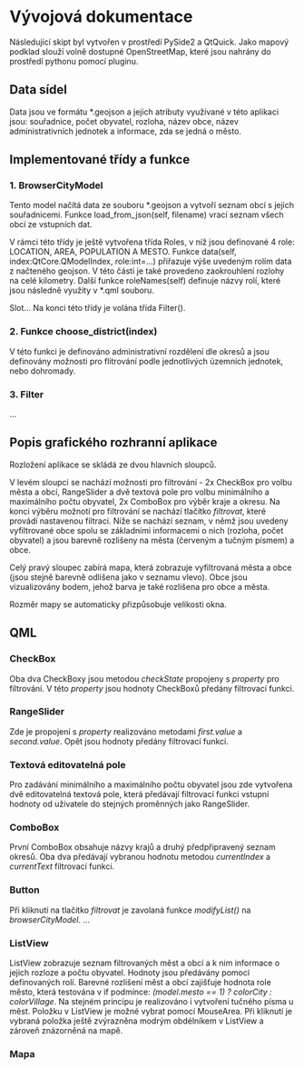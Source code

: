 # Vývojová dokumentace
Následující skipt byl vytvořen v prostředí PySide2 a QtQuick. Jako mapový podklad slouží volně dostupné OpenStreetMap, které jsou nahrány do prostředí pythonu pomocí pluginu.

## Data sídel
Data jsou ve formátu *.geojson a jejich atributy využívané v této aplikaci jsou: souřadnice, počet obyvatel, rozloha, název obce, název administrativních jednotek a informace, zda se jedná o město.

## Implementované třídy a funkce
### 1. BrowserCityModel
Tento model načítá data ze souboru *.geojson a vytvoří seznam obcí s jejich souřadnicemi. Funkce load_from_json(self, filename) vrací seznam všech obcí ze vstupních dat.

V rámci této třídy je ještě vytvořena třída Roles, v níž jsou definované 4 role: LOCATION, AREA, POPULATION A MESTO. Funkce data(self, index:QtCore.QModelIndex, role:int=...) přiřazuje výše uvedeným rolím data z načteného geojson. V této části je také provedeno zaokrouhlení rozlohy na celé kilometry. Další funkce roleNames(self) definuje názvy rolí, které jsou následně využity v *.qml souboru. 

Slot...
Na konci této třídy je volána třída Filter().

### 2. Funkce choose_district(index)
V této funkci je definováno administrativní rozdělení dle okresů a jsou definovány možnosti pro flitrování podle jednotlivých územních jednotek, nebo dohromady. 

### 3. Filter
...


## Popis grafického rozhranní aplikace
Rozložení aplikace se skládá ze dvou hlavních sloupců. 

V levém sloupci se nachází možnosti pro filtrování - 2x CheckBox pro volbu města a obcí, RangeSlider a dvě textová pole pro volbu minimálního a maximálního počtu obyvatel, 2x ComboBox pro výběr kraje a okresu. Na konci výběru možnotí pro filtrování se nachází tlačítko *filtrovat*, které provádí nastavenou filtraci. Níže se nachází seznam, v němž jsou uvedeny vyfiltrované obce spolu se základními informacemi o nich (rozloha, počet obyvatel) a jsou barevně rozlišeny na města (červeným a tučným písmem) a obce.

Celý pravý sloupec zabírá mapa, která zobrazuje vyfiltrovaná města a obce (jsou stejně barevně odlišena jako v seznamu vlevo). Obce jsou vizualizovány bodem, jehož barva je také rozlišena pro obce a města. 

Rozměr mapy se automaticky přizpůsobuje velikosti okna.

## QML
### CheckBox
Oba dva CheckBoxy jsou metodou *checkState* propojeny s *property* pro filtrování. V této *property* jsou hodnoty CheckBoxů předány filtrovací funkci.

### RangeSlider
Zde je propojení s *property* realizováno metodami *first.value* a *second.value*. Opět jsou hodnoty předány filtrovací funkci. 

### Textová editovatelná pole
Pro zadávání minimálního a maximálního počtu obyvatel jsou zde vytvořena dvě editovatelná textová pole, která předávají filtrovací funkci vstupní hodnoty od uživatele do stejných proměnných jako RangeSlider. 

### ComboBox
První ComboBox obsahuje názvy krajů a druhý předpřipravený seznam okresů. Oba dva předávají vybranou hodnotu metodou *currentIndex* a *currentText* filtrovací funkci.  

### Button
Při kliknutí na tlačítko *filtrovat* je zavolaná funkce *modifyList()* na *browserCityModel*. ... 

### ListView
ListView zobrazuje seznam filtrovaných měst a obcí a k nim informace o jejich rozloze a počtu obyvatel. Hodnoty jsou předávány pomocí definovaných rolí. Barevné rozlišení měst a obcí zajišťuje hodnota role město, která testována v if podmínce: *(model.mesto == 1) ? colorCity : colorVillage*. Na stejném principu je realizováno i vytvoření tučného písma u měst. Položku v ListView je možné vybrat pomocí MouseArea. Při kliknutí je vybraná položka ještě zvýrazněna modrým obdélníkem v ListView a zároveň znázorněná na mapě. 

### Mapa


